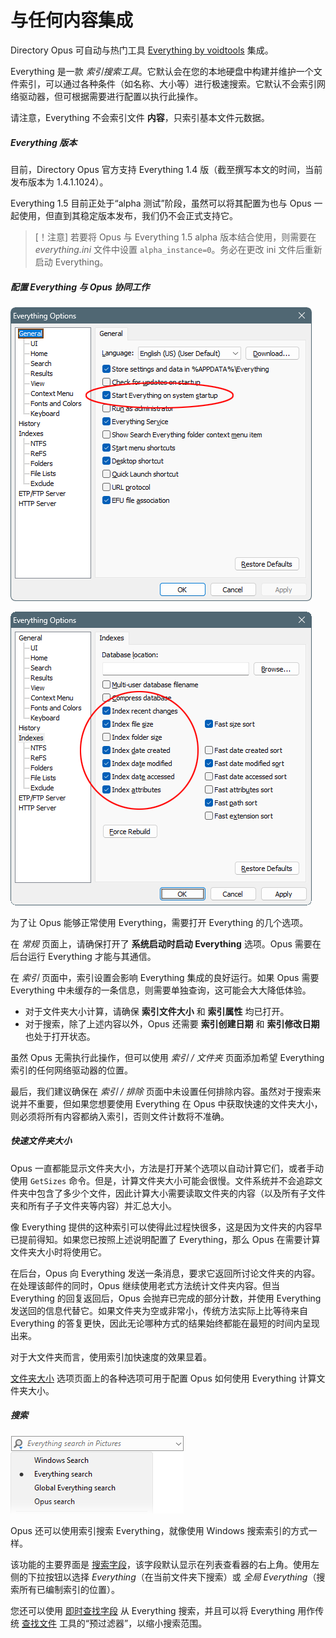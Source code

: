 # 与任何内容集成

Directory Opus 可自动与热门工具 [Everything by voidtools](https://voidtools.com) 集成。

Everything 是一款 *索引搜索工具*。它默认会在您的本地硬盘中构建并维护一个文件索引，可以通过各种条件（如名称、大小等）进行极速搜索。它默认不会索引网络驱动器，但可根据需要进行配置以执行此操作。

请注意，Everything 不会索引文件 **内容**，只索引基本文件元数据。

##### Everything 版本

目前，Directory Opus 官方支持 Everything 1.4 版（截至撰写本文的时间，当前发布版本为 1.4.1.1024）。

Everything 1.5 目前正处于“alpha 测试”阶段，虽然可以将其配置为也与 Opus 一起使用，但直到其稳定版本发布，我们仍不会正式支持它。

> [！注意]
> 若要将 Opus 与 Everything 1.5 alpha 版本结合使用，则需要在 *everything.ini* 文件中设置 `alpha_instance=0`。务必在更改 ini 文件后重新启动 Everything。

##### 配置 Everything 与 Opus 协同工作

![](/Manual/images/media/13/everything_options.png)

![](/Manual/images/media/13/everything_indexes.png)

为了让 Opus 能够正常使用 Everything，需要打开 Everything 的几个选项。

在 *常规* 页面上，请确保打开了 **系统启动时启动 Everything** 选项。Opus 需要在后台运行 Everything 才能与其通信。

在 *索引* 页面中，索引设置会影响 Everything 集成的良好运行。如果 Opus 需要 Everything 中未缓存的一条信息，则需要单独查询，这可能会大大降低体验。

- 对于文件夹大小计算，请确保 **索引文件大小** 和 **索引属性** 均已打开。
- 对于搜索，除了上述内容以外，Opus 还需要 **索引创建日期** 和 **索引修改日期** 也处于打开状态。

虽然 Opus 无需执行此操作，但可以使用 *索引 / 文件夹* 页面添加希望 Everything 索引的任何网络驱动器的位置。

最后，我们建议确保在 *索引 / 排除* 页面中未设置任何排除内容。虽然对于搜索来说并不重要，但如果您想要使用 Everything 在 Opus 中获取快速的文件夹大小，则必须将所有内容都纳入索引，否则文件计数将不准确。

##### 快速文件夹大小

Opus 一直都能显示文件夹大小，方法是打开某个选项以自动计算它们，或者手动使用 `GetSizes` 命令。但是，计算文件夹大小可能会很慢。文件系统并不会追踪文件夹中包含了多少个文件，因此计算大小需要读取文件夹的内容（以及所有子文件夹和所有子子文件夹等内容）并汇总大小。

像 Everything 提供的这种索引可以使得此过程快很多，这是因为文件夹的内容早已提前得知。如果您已按照上述说明配置了 Everything，那么 Opus 在需要计算文件夹大小时将使用它。

在后台，Opus 向 Everything 发送一条消息，要求它返回所讨论文件夹的内容。在处理该邮件的同时，Opus 继续使用老式方法统计文件夹内容。但当 Everything 的回复返回后，Opus 会抛弃已完成的部分计数，并使用 Everything 发送回的信息代替它。如果文件夹为空或非常小，传统方法实际上比等待来自 Everything 的答复更快，因此无论哪种方式的结果始终都能在最短的时间内呈现出来。

对于大文件夹而言，使用索引加快速度的效果显着。

[文件夹大小](/Manual/preferences/preferences_categories/folders/folder_sizes/README.zh.md) 选项页面上的各种选项可用于配置 Opus 如何使用 Everything 计算文件夹大小。

##### 搜索

![](/Manual/images/media/13/everything_search.png)

Opus 还可以使用索引搜索 Everything，就像使用 Windows 搜索索引的方式一样。

该功能的主要界面是 [搜索字段](/Manual/basic_concepts/searching_and_filtering/windows_search.zh.md)，该字段默认显示在列表查看器的右上角。使用左侧的下拉按钮以选择 *Everything*（在当前文件夹下搜索）或 *全局 Everything*（搜索所有已编制索引的位置）。

您还可以使用 [即时查找字段](/Manual/basic_concepts/the_lister/find-as-you-type_field.zh.md) 从 Everything 搜索，并且可以将 Everything 用作传统 [查找文件](/Manual/basic_concepts/searching_and_filtering/find_files/README.zh.md) 工具的“预过滤器”，以缩小搜索范围。